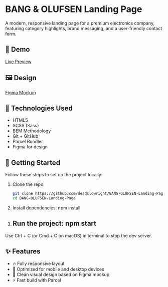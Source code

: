 # BANG & OLUFSEN Landing Page
A modern, responsive landing page for a premium electronics company, featuring category highlights, brand messaging, and a user-friendly contact form.

## 🔗 Demo
[Live Preview](https://deadslowright.github.io/BANG-OLUFSEN-Landing-Page/)

## 🖼 Design
[Figma Mockup](https://www.figma.com/file/DtkQmQ797hk0nI4KfMi2Uq/BOSE-New-Version?type=design&node-id=6817-212&t=ZTV6Gl8NzaWkJ4FK-0)

## 📌 Technologies Used
- HTML5
- SCSS (Sass)
- BEM Methodology
- Git + GitHub
- Parcel Bundler
- Figma for design

## 🚀 Getting Started
Follow these steps to set up the project locally:
1. Clone the repo:
   ```bash
   git clone https://github.com/deadslowright/BANG-OLUFSEN-Landing-Page.git
   cd BANG-OLUFSEN-Landing-Page
3. Install dependencies:
   npm install
4. Run the project:
   npm start
   ---

Use Ctrl + C (or Cmd + C on macOS) in terminal to stop the dev server.

## ✨ Features
- 🔥 Fully responsive layout
- 📱 Optimized for mobile and desktop devices
- 🎨 Clean visual design based on Figma mockup
- ⚡ Fast build with Parcel
